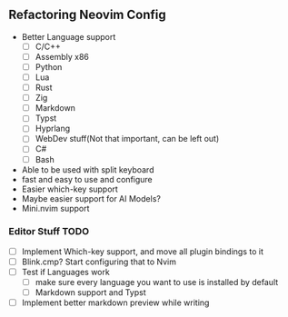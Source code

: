 ## Refactoring Neovim Config

- Better Language support
    - [ ] C/C++
    - [ ] Assembly x86
    - [ ] Python
    - [ ] Lua
    - [ ] Rust
    - [ ] Zig 
    - [ ] Markdown
    - [ ] Typst
    - [ ] Hyprlang
    - [ ] WebDev stuff(Not that important, can be left out)
    - [ ] C#
    - [ ] Bash

- Able to be used with split keyboard
- fast and easy to use and configure
- Easier which-key support 
- Maybe easier support for AI Models?
- Mini.nvim support


### Editor Stuff TODO
- [ ] Implement Which-key support, and move all plugin bindings to it 
- [ ] Blink.cmp? Start configuring that to Nvim
- [ ] Test if Languages work
    - [ ] make sure every language you want to use is installed by default
    - [ ] Markdown support and Typst
- [ ] Implement better markdown preview while writing
